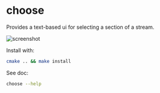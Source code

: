 # choose

Provides a text-based ui for selecting a section of a stream.

![screenshot](./screenshot.png)

Install with:

```bash
cmake .. && make install
```

See doc:

```bash
choose --help
```